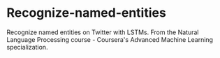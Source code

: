 # Recognize-named-entities
Recognize named entities on Twitter with LSTMs. From the Natural Language Processing course - Coursera's Advanced Machine Learning specialization. 
